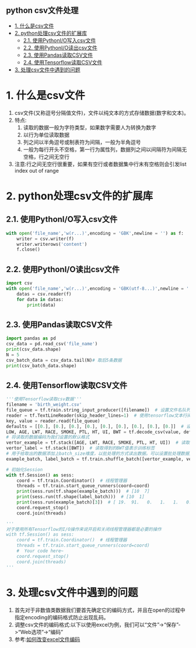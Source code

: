python csv文件处理
---
<!-- TOC -->

- [1. 什么是csv文件](#1-什么是csv文件)
- [2. python处理csv文件的扩展库](#2-python处理csv文件的扩展库)
  - [2.1. 使用PythonI/O写入csv文件](#21-使用pythonio写入csv文件)
  - [2.2. 使用PythonI/O读出csv文件](#22-使用pythonio读出csv文件)
  - [2.3. 使用Pandas读取CSV文件](#23-使用pandas读取csv文件)
  - [2.4. 使用Tensorflow读取CSV文件](#24-使用tensorflow读取csv文件)
- [3. 处理csv文件中遇到的问题](#3-处理csv文件中遇到的问题)

<!-- /TOC -->
# 1. 什么是csv文件
1. csv文件(又称逗号分隔值文件)，文件以纯文本的方式存储数据(数字和文本)。
2. 特点:
    1. 读取的数据一般为字符类型，如果数字需要人为转换为数字
    2. 以行为单位读取数据
    3. 列之间以半角逗号或制表符为间隔，一般为半角逗号
    4. 一般为每行开头不空格，第一行为属性列，数据列之间以间隔符为间隔无空格，行之间无空行
3. 注意:行之间无空行很重要，如果有空行或者数据集中行末有空格则会引发list index out of range

# 2. python处理csv文件的扩展库

## 2.1. 使用PythonI/O写入csv文件
```py
with open('file_name','w(r...)',encoding = 'GBK',newline = '') as f:
    writer = csv.writer(f)
    writer.writerows('content')
    f.close()
```

## 2.2. 使用PythonI/O读出csv文件
```py
import csv
with open('file_name','w(r...)',encoding = 'GBK(utf-8...)',newline = '') as f:
    datas = csv.reader(f)
    for data in datas:
        print(data)
```

## 2.3. 使用Pandas读取CSV文件
```py
import pandas as pd
csv_data = pd.read_csv('file_name')
print(csv_data.shape)
N = 5
csv_batch_data = csv_data.tail(N)# 取后5条数据
print(csv_batch_data.shape)
```

## 2.4. 使用Tensorflow读取CSV文件
```py
'''使用Tensorflow读取csv数据'''
filename = 'birth_weight.csv'
file_queue = tf.train.string_input_producer([filename])  # 设置文件名队列，这样做能够批量读取文件夹中的文件
reader = tf.TextLineReader(skip_header_lines=1)  # 使用tensorflow文本行阅读器，并且设置忽略第一行
key, value = reader.read(file_queue)
defaults = [[0.], [0.], [0.], [0.], [0.], [0.], [0.], [0.], [0.]]  # 设置列属性的数据格式
LOW, AGE, LWT, RACE, SMOKE, PTL, HT, UI, BWT = tf.decode_csv(value, defaults)
# 将读取的数据编码为我们设置的默认格式
vertor_example = tf.stack([AGE, LWT, RACE, SMOKE, PTL, HT, UI])  # 读取得到的中间7列属性为训练特征
vertor_label = tf.stack([BWT])  # 读取得到的BWT值表示训练标签
# 用于给取出的数据添加上batch_size维度，以批处理的方式读出数据。可以设置批处理数据大小，是否重复读取数据，容量大小，队列末尾大小，读取线程等属性。
example_batch, label_batch = tf.train.shuffle_batch([vertor_example, vertor_label], batch_size=10, capacity=100, min_after_dequeue=10)

# 初始化Session
with tf.Session() as sess:
    coord = tf.train.Coordinator()  # 线程管理器
    threads = tf.train.start_queue_runners(coord=coord)
    print(sess.run(tf.shape(example_batch)))  # [10  7]
    print(sess.run(tf.shape(label_batch)))  # [10  1]
    print(sess.run(example_batch)[3])  # [ 19.  91.   0.   1.   1.   0.   1.]
    coord.request_stop()
    coord.join(threads)

'''
对于使用所有Tensorflow的I/O操作来说开启和关闭线程管理器都是必要的操作
with tf.Session() as sess:
    coord = tf.train.Coordinator()  # 线程管理器
    threads = tf.train.start_queue_runners(coord=coord)
    #  Your code here~
    coord.request_stop()
    coord.join(threads)
'''
```


# 3. 处理csv文件中遇到的问题
1. 首先对于非数值类数据我们要首先确定它的编码方式，并且在open的过程中指定encoding的编码格式防止出现乱码。
2. 调整csv文件的编码格式:以下以使用excel为例，我们可以“文件”->“保存”->“Web选项”->“编码”
3. 参考:<a href = "https://jingyan.baidu.com/article/14bd256e8509a9bb6d261239.html">如何改变excel文件编码</a>
